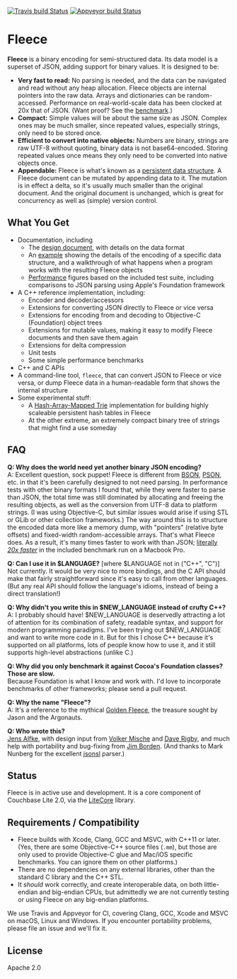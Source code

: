 [![Travis build Status](https://travis-ci.org/couchbaselabs/fleece.svg?branch=master)](https://travis-ci.org/couchbaselabs/fleece)
[![Appveyor build Status](https://ci.appveyor.com/api/projects/status/github/couchbaselabs/fleece?svg=true)](https://ci.appveyor.com/project/borrrden/fleece)


# Fleece

__Fleece__ is a binary encoding for semi-structured data. Its data model is a superset of JSON, adding support for binary values. It is designed to be:

* **Very fast to read:** No parsing is needed, and the data can be navigated and read without any heap allocation. Fleece objects are internal pointers into the raw data. Arrays and dictionaries can be random-accessed. Performance on real-world-scale data has been clocked at 20x that of JSON. (Want proof? See the [benchmark](Performance.md).)
* **Compact:** Simple values will be about the same size as JSON. Complex ones may be much smaller, since repeated values, especially strings, only need to be stored once.
* **Efficient to convert into native objects:** Numbers are binary, strings are raw UTF-8 without quoting, binary data is not base64-encoded. Storing repeated values once means they only need to be converted into native objects once.
* **Appendable:** Fleece is what's known as a [persistent data structure](https://en.wikipedia.org/wiki/Persistent_data_structure). A Fleece document can be mutated by appending data to it. The mutation is in effect a delta, so it's usually much smaller than the original document. And the original document is unchanged, which is great for concurrency as well as (simple) version control.

## What You Get

* Documentation, including
    * The [design document](Fleece.md), with details on the data format
    * An [example](Example.md) showing the details of the encoding of a specific data structure, and a walkthrough of what happens when a program works with the resulting Fleece objects
    * [Performance](Performance.md) figures based on the included test suite, including comparisons to JSON parsing using Apple's Foundation framework
* A C++ reference implementation, including:
    * Encoder and decoder/accessors
    * Extensions for converting JSON directly to Fleece or vice versa
    * Extensions for encoding from and decoding to Objective-C (Foundation) object trees
    * Extensions for mutable values, making it easy to modify Fleece documents and then save them again
    * Extensions for delta compression
    * Unit tests
    * Some simple performance benchmarks
* C++ and C APIs
* A command-line tool, `fleece`, that can convert JSON to Fleece or vice versa, or dump Fleece data in a human-readable form that shows the internal structure
* Some experimental stuff:
    * A [Hash-Array-Mapped Trie](https://en.wikipedia.org/wiki/Hash_array_mapped_trie) implementation for building highly scaleable persistent hash tables in Fleece
    * At the other extreme, an extremely compact binary tree of strings that might find a use someday

## FAQ

**Q: Why does the world need yet another binary JSON encoding?**  
A: Excellent question, sock puppet! Fleece is different from [BSON](http://bsonspec.org), [PSON](https://github.com/dcodeIO/PSON), etc. in that it's been carefully designed to not need parsing. In performance tests with other binary formats I found that, while they were faster to parse than JSON, the total time was still dominated by allocating and freeing the resulting objects, as well as the conversion from UTF-8 data to platform strings. (I was using Objective-C, but similar issues would arise if using STL or GLib or other collection frameworks.) The way around this is to structure the encoded data more like a memory dump, with "pointers" (relative byte offsets) and fixed-width random-accessible arrays. That's what Fleece does. As a result, it's many times faster to work with than JSON; [literally _20x faster_](Performance.md) in the included benchmark run on a Macbook Pro.

**Q: Can I use it in $LANGUAGE?** [where $LANGUAGE not in ("C++", "C")]  
Not currently. It would be very nice to more bindings, and the C API should make that fairly
straightforward since it's easy to call from other languages. (But any real API should follow
the language's idioms, instead of being a direct translation!)

**Q: Why didn't you write this in $NEW_LANGUAGE instead of crufty C++?**  
A: I probably should have! $NEW_LANGUAGE is deservedly attracting a lot of attention for its combination of safety, readable syntax, and support for modern programming paradigms. I've been trying out $NEW_LANGUAGE and want to write more code in it. But for this I chose C++ because it's supported on all platforms, lots of people know how to use it, and it still supports high-level abstractions (unlike C.)

**Q: Why did you only benchmark it against Cocoa's Foundation classes? Those are slow.**  
Because Foundation is what I know and work with. I'd love to incorporate benchmarks of other frameworks; please send a pull request.

**Q: Why the name "Fleece"?**  
A: It's a reference to the mythical [Golden Fleece](https://en.wikipedia.org/wiki/Golden_Fleece), the treasure sought by Jason and the Argonauts.

**Q: Who wrote this?**  
[Jens Alfke](https://github.com/snej), with design input from [Volker Mische](https://github.com/vmx) and [Dave Rigby](https://github.com/daverigby), and much help with portability and bug-fixing from [Jim Borden](https://github.com/borrrden). (And thanks to Mark Nunberg for the excellent [jsonsl](https://github.com/mnunberg/jsonsl) parser.)

## Status

Fleece is in active use and development. It is a core component of Couchbase Lite 2.0, via the [LiteCore](https://github.com/couchbase/couchbase-lite-core) library.

## Requirements / Compatibility

* Fleece builds with Xcode, Clang, GCC and MSVC, with C++11 or later. (Yes, there are some Objective-C++ source files (`.mm`), but those are only used to provide Objective-C glue and Mac/iOS specific benchmarks. You can ignore them on other platforms.)
* There are no dependencies on any external libraries, other than the standard C library and the C++ STL.
* It _should_ work correctly, and create interoperable data, on both little-endian and big-endian CPUs, but admittedly we are not currently testing or using Fleece on any big-endian platforms.

We use Travis and Appveyor for CI, covering Clang, GCC, Xcode and MSVC on macOS, Linux and Windows. If you encounter portability problems, please file an issue and we'll fix it.

## License

Apache 2.0
